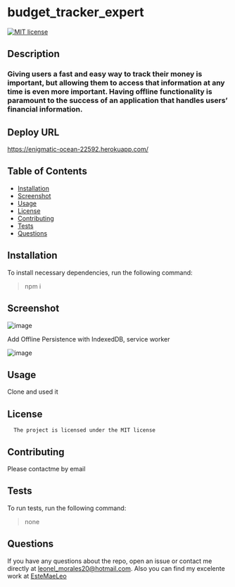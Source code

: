 # budget_tracker_expert

[![MIT license](https://img.shields.io/badge/License-MIT-blue.svg)](https://lbesson.mit-license.org/)

## Description

### Giving users a fast and easy way to track their money is important, but allowing them to access that information at any time is even more important. Having offline functionality is paramount to the success of an application that handles users’ financial information.

## Deploy URL

https://enigmatic-ocean-22592.herokuapp.com/

## Table of Contents

- [Installation](#installation)
- [Screenshot](#screenshot)
- [Usage](#usage)
- [License](#license)
- [Contributing](#contributing)
- [Tests](#tests)
- [Questions](#questions)

## Installation

To install necessary dependencies, run the following command:

> npm i

## Screenshot

![image](https://user-images.githubusercontent.com/89478789/168117036-71a02d53-d369-4741-aabf-8bab77947e32.png)

Add Offline Persistence with IndexedDB, service worker

![image](https://user-images.githubusercontent.com/89478789/168116739-9a886fbf-2461-4a04-bdd1-9919e337c90a.png)

## Usage

Clone and used it

## License

      The project is licensed under the MIT license

## Contributing

Please contactme by email

## Tests

To run tests, run the following command:

> none

## Questions

If you have any questions about the repo, open an issue or contact me directly at <leonel_morales20@hotmail.com>. Also you can find my excelente work at [EsteMaeLeo](https://www.github.com/EsteMaeLeo)
